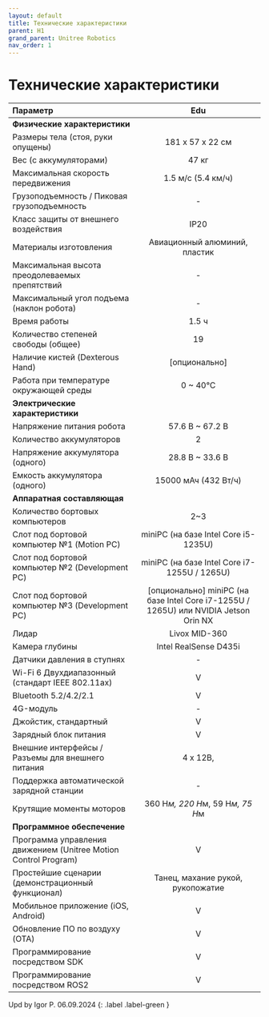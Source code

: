 ```yaml
---
layout: default
title: Технические характеристики
parent: H1
grand_parent: Unitree Robotics
nav_order: 1
---
```


# Технические характеристики

| Параметр                                                        | Edu                                                                                  |
|:----------------------------------------------------------------|:------------------------------------------------------------------------------------:|
|      **Физические характеристики**                              |                                                                                      |
| Размеры тела (стоя, руки опущены)                               | 181 x 57 x 22 см                                                                     |
| Вес (с аккумуляторами)                                          | 47 кг                                                                                |
| Максимальная скорость передвижения                              | 1.5 м/с (5.4 км/ч)                                                                   |
| Грузоподъемность / Пиковая грузоподъемность                     | -                                                                                    |
| Класс защиты от внешнего воздействия                            | IP20                                                                                 |
| Материалы изготовления                                          | Авиационный алюминий, пластик                                                        |
| Максимальная высота преодолеваемых препятствий                  | -                                                                                    |
| Максимальный угол подъема (наклон робота)                       | -                                                                                    |
| Время работы                                                    | 1.5 ч                                                                                |
| Количество степеней свободы (общее)                             | 19                                                                                   |
| Наличие кистей (Dexterous Hand)                                 | [опционально]                                                                        |
| Работа при температуре окружающей среды                         | 0 ~ 40℃                                                                              |
|      **Электрические характеристики**                           |                                                                                      |
| Напряжение питания робота                                       | 57.6 В ~ 67.2 В                                                                      |
| Количество аккумуляторов                                        | 2                                                                                    |
| Напряжение аккумулятора (одного)                                | 28.8 В ~ 33.6 В                                                                      |
| Емкость аккумулятора (одного)                                   | 15000 мАч (432 Вт/ч)                                                                 |
|      **Аппаратная составляющая**                                |                                                                                      |
| Количество бортовых компьютеров                                 | 2~3                                                                                  |
| Слот под бортовой компьютер №1 (Motion PC)                      | miniPC (на базе Intel Core i5-1235U)                                                 |
| Слот под бортовой компьютер №2 (Development PC)                 | miniPC (на базе Intel Core i7-1255U / 1265U)                                         |
| Слот под бортовой компьютер №3 (Development PC)                 | [опционально] miniPC (на базе Intel Core i7-1255U / 1265U) или NVIDIA Jetson Orin NX |
| Лидар                                                           | Livox MID-360                                                                        |
| Камера глубины                                                  | Intel RealSense D435i                                                                |
| Датчики давления в ступнях                                      | -                                                                                    |
| Wi-Fi 6 Двухдиапазонный (стандарт IEEE 802.11ax)                | V                                                                                    |
| Bluetooth 5.2/4.2/2.1                                           | V                                                                                    |
| 4G-модуль                                                       | -                                                                                    |
| Джойстик, стандартный                                           | V                                                                                    |
| Зарядный блок питания                                           | V                                                                                    |
| Внешние интерфейсы / Разъемы для внешнего питания               | 4 x 12В,                                                                             |
| Поддержка автоматической зарядной станции                       | -                                                                                    |
| Крутящие моменты моторов                                        | 360 Н*м, 220 Н*м, 59 Н*м, 75 Н*м                                                     |
|      **Программное обеспечение**                                |                                                                                      |
| Программа управления движением (Unitree Motion Control Program) | V                                                                                    |
| Простейшие сценарии (демонстрационный функционал)               | Танец, махание рукой, рукопожатие                                                    |
| Мобильное приложение (iOS, Android)                             | V                                                                                    |
| Обновление ПО по воздуху (OTA)                                  | V                                                                                    |
| Программирование посредством SDK                                | V                                                                                    |
| Программирование посредством ROS2                               | V                                                                                    |



Upd by Igor P. 06.09.2024
{: .label .label-green }

